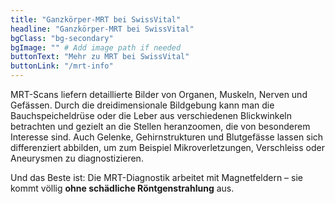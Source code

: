 ```yaml
---
title: "Ganzkörper-MRT bei SwissVital"
headline: "Ganzkörper-MRT bei SwissVital"
bgClass: "bg-secondary"
bgImage: "" # Add image path if needed
buttonText: "Mehr zu MRT bei SwissVital"
buttonLink: "/mrt-info"
---
```


MRT-Scans liefern detaillierte Bilder von Organen, Muskeln, Nerven und Gefässen. Durch die dreidimensionale Bildgebung kann man die Bauchspeicheldrüse oder die Leber aus verschiedenen Blickwinkeln betrachten und gezielt an die Stellen heranzoomen, die von besonderem Interesse sind. Auch Gelenke, Gehirnstrukturen und Blutgefässe lassen sich differenziert abbilden, um zum Beispiel Mikroverletzungen, Verschleiss oder Aneurysmen zu diagnostizieren.

Und das Beste ist: Die MRT-Diagnostik arbeitet mit Magnetfeldern – sie kommt völlig **ohne schädliche Röntgenstrahlung** aus.

